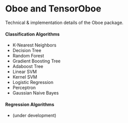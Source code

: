 # Oboe and TensorOboe
Technical & implementation details of the Oboe
package.

#### Classification Algorithms
* K-Nearest Neighbors
* Decision Tree
* Random Forest
* Gradient Boosting Tree
* Adaboost Tree
* Linear SVM
* Kernel SVM
* Logistic Regression
* Perceptron
* Gaussian Naive Bayes

#### Regression Algorithms
* (under development)

